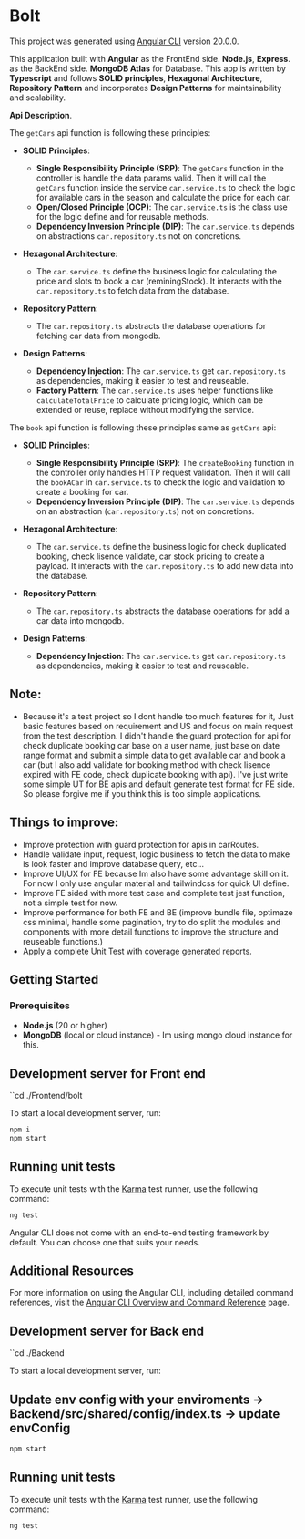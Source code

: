 # Bolt

This project was generated using [Angular CLI](https://github.com/angular/angular-cli) version 20.0.0.

This application built with **Angular** as the FrontEnd side.
**Node.js**, **Express**. as the BackEnd side.
**MongoDB Atlas** for Database.
This app is written by **Typescript** and follows **SOLID principles**, **Hexagonal Architecture**, **Repository Pattern** and incorporates **Design Patterns** for maintainability and scalability.

**Api Description**.

The `getCars` api function is following these principles:
- **SOLID Principles**:
  - **Single Responsibility Principle (SRP)**: The `getCars` function in the controller is handle the data params valid. Then it will call the `getCars` function inside the service `car.service.ts` to check the logic for available cars in the season and calculate the price for each car.
  - **Open/Closed Principle (OCP)**: The `car.service.ts` is the class use for the logic define and for reusable methods.
  - **Dependency Inversion Principle (DIP)**: The `car.service.ts` depends on abstractions `car.repository.ts` not on concretions.

- **Hexagonal Architecture**:
  - The `car.service.ts` define the business logic for calculating the price and slots to book a car (reminingStock). It interacts with the `car.repository.ts` to fetch data from the database.

- **Repository Pattern**:
  - The `car.repository.ts` abstracts the database operations for fetching car data from mongodb.

- **Design Patterns**:
  - **Dependency Injection**: The `car.service.ts` get `car.repository.ts` as dependencies, making it easier to test and reuseable.
  - **Factory Pattern**: The `car.service.ts` uses helper functions like `calculateTotalPrice` to calculate pricing logic, which can be extended or reuse, replace without modifying the service.

The `book` api function is following these principles same as `getCars` api:
- **SOLID Principles**:

  - **Single Responsibility Principle (SRP)**: The `createBooking` function in the controller only handles HTTP request validation. Then it will call the `bookACar` in `car.service.ts` to check the logic and validation to create a booking for car.
  - **Dependency Inversion Principle (DIP)**: The `car.service.ts` depends on an abstraction (`car.repository.ts`) not on concretions.

- **Hexagonal Architecture**:
  - The `car.service.ts` define the business logic for check duplicated booking, check lisence validate, car stock pricing to create a payload. It interacts with the `car.repository.ts` to add new data into the database.

- **Repository Pattern**:
  -  The `car.repository.ts` abstracts the database operations for add a car data into mongodb.

- **Design Patterns**:
  - **Dependency Injection**: The `car.service.ts` get `car.repository.ts` as dependencies, making it easier to test and reuseable.


## Note:
- Because it's a test project so I dont handle too much features for it, Just basic features based on requirement and US and focus on main request from the test description. I didn't handle the guard protection for api for check duplicate booking car base on a user name, just base on date range format and submit a simple data to get available car and book a car (but I also add validate for booking method with check lisence expired with FE code, check duplicate booking with api). I've just write some simple UT for BE apis and default generate test format for FE side. So please forgive me if you think this is too simple applications.

## Things to improve:

- Improve protection with guard protection for apis in carRoutes.
- Handle validate input, request, logic business to fetch the data to make is look faster and improve database query, etc...
- Improve UI/UX for FE because Im also have some advantage skill on it. For now I only use angular material and tailwindcss for quick UI define.
- Improve FE sided with more test case and complete test jest function, not a simple test for now.
- Improve performance for both FE and BE (improve bundle file, optimaze css minimal, handle some pagination, try to do split the modules and components with more detail functions to improve the structure and reuseable functions.)
- Apply a complete Unit Test with coverage generated reports.


## Getting Started

### Prerequisites

- **Node.js** (20 or higher)
- **MongoDB** (local or cloud instance) - Im using mongo cloud instance for this.

## Development server for Front end

``cd ./Frontend/bolt

To start a local development server, run:

```bash
npm i
npm start
```
## Running unit tests

To execute unit tests with the [Karma](https://karma-runner.github.io) test runner, use the following command:

```bash
ng test
```

Angular CLI does not come with an end-to-end testing framework by default. You can choose one that suits your needs.

## Additional Resources

For more information on using the Angular CLI, including detailed command references, visit the [Angular CLI Overview and Command Reference](https://angular.dev/tools/cli) page.



## Development server for Back end

``cd ./Backend

To start a local development server, run:

## Update env config with your enviroments -> Backend/src/shared/config/index.ts -> update envConfig

```bash
npm start
```
## Running unit tests

To execute unit tests with the [Karma](https://karma-runner.github.io) test runner, use the following command:

```bash
ng test
```